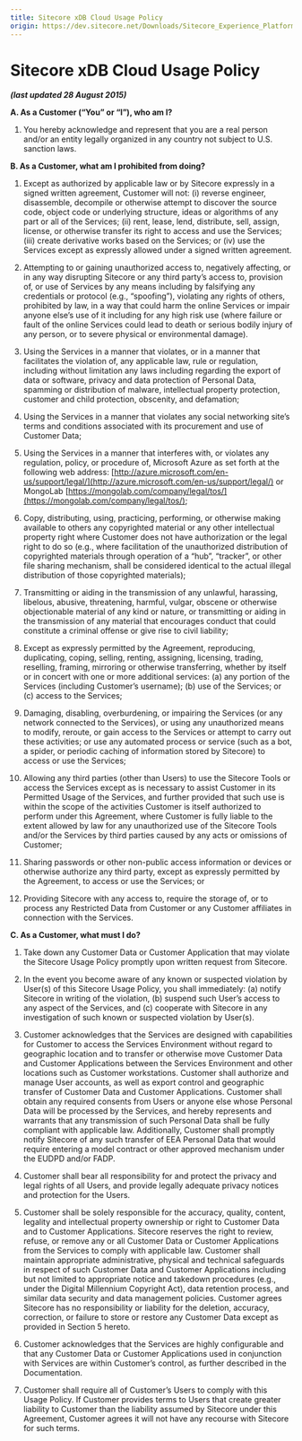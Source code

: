 ```yaml
---
title: Sitecore xDB Cloud Usage Policy
origin: https://dev.sitecore.net/Downloads/Sitecore_Experience_Platform/Sitecore_xDB_Cloud_Usage_Policy
---
```



Sitecore xDB Cloud Usage Policy
===============================

**_(last updated 28 August 2015)_**

**A. As a Customer (“You” or “I”), who am I?**

1.  You hereby acknowledge and represent that you are a real person and/or an entity legally organized in any country not subject to U.S. sanction laws.
    

**B. As a Customer, what am I prohibited from doing?**

1.  Except as authorized by applicable law or by Sitecore expressly in a signed written agreement, Customer will not: (i) reverse engineer, disassemble, decompile or otherwise attempt to discover the source code, object code or underlying structure, ideas or algorithms of any part or all of the Services; (ii) rent, lease, lend, distribute, sell, assign, license, or otherwise transfer its right to access and use the Services; (iii) create derivative works based on the Services; or (iv) use the Services except as expressly allowed under a signed written agreement.
    
2.  Attempting to or gaining unauthorized access to, negatively affecting, or in any way disrupting Sitecore or any third party’s access to, provision of, or use of Services by any means including by falsifying any credentials or protocol (e.g., “spoofing”), violating any rights of others, prohibited by law, in a way that could harm the online Services or impair anyone else’s use of it including for any high risk use (where failure or fault of the online Services could lead to death or serious bodily injury of any person, or to severe physical or environmental damage).
    
3.  Using the Services in a manner that violates, or in a manner that facilitates the violation of, any applicable law, rule or regulation, including without limitation any laws including regarding the export of data or software, privacy and data protection of Personal Data, spamming or distribution of malware, intellectual property protection, customer and child protection, obscenity, and defamation;
    
4.  Using the Services in a manner that violates any social networking site’s terms and conditions associated with its procurement and use of Customer Data;
    
5.  Using the Services in a manner that interferes with, or violates any regulation, policy, or procedure of, Microsoft Azure as set forth at the following web address: [http://azure.microsoft.com/en-us/support/legal/](http://azure.microsoft.com/en-us/support/legal/) or MongoLab [https://mongolab.com/company/legal/tos/](https://mongolab.com/company/legal/tos/);
    
6.  Copy, distributing, using, practicing, performing, or otherwise making available to others any copyrighted material or any other intellectual property right where Customer does not have authorization or the legal right to do so (e.g., where facilitation of the unauthorized distribution of copyrighted materials through operation of a “hub”, “tracker”, or other file sharing mechanism, shall be considered identical to the actual illegal distribution of those copyrighted materials);
    
7.  Transmitting or aiding in the transmission of any unlawful, harassing, libelous, abusive, threatening, harmful, vulgar, obscene or otherwise objectionable material of any kind or nature, or transmitting or aiding in the transmission of any material that encourages conduct that could constitute a criminal offense or give rise to civil liability;
    
8.  Except as expressly permitted by the Agreement, reproducing, duplicating, coping, selling, renting, assigning, licensing, trading, reselling, framing, mirroring or otherwise transferring, whether by itself or in concert with one or more additional services: (a) any portion of the Services (including Customer’s username); (b) use of the Services; or (c) access to the Services;
    
9.  Damaging, disabling, overburdening, or impairing the Services (or any network connected to the Services), or using any unauthorized means to modify, reroute, or gain access to the Services or attempt to carry out these activities; or use any automated process or service (such as a bot, a spider, or periodic caching of information stored by Sitecore) to access or use the Services;
    
10.  Allowing any third parties (other than Users) to use the Sitecore Tools or access the Services except as is necessary to assist Customer in its Permitted Usage of the Services, and further provided that such use is within the scope of the activities Customer is itself authorized to perform under this Agreement, where Customer is fully liable to the extent allowed by law for any unauthorized use of the Sitecore Tools and/or the Services by third parties caused by any acts or omissions of Customer;
    
11.  Sharing passwords or other non-public access information or devices or otherwise authorize any third party, except as expressly permitted by the Agreement, to access or use the Services; or
    
12.  Providing Sitecore with any access to, require the storage of, or to process any Restricted Data from Customer or any Customer affiliates in connection with the Services.
    

**C. As a Customer, what must I do?**

1.  Take down any Customer Data or Customer Application that may violate the Sitecore Usage Policy promptly upon written request from Sitecore.
    
2.  In the event you become aware of any known or suspected violation by User(s) of this Sitecore Usage Policy, you shall immediately: (a) notify Sitecore in writing of the violation, (b) suspend such User’s access to any aspect of the Services, and (c) cooperate with Sitecore in any investigation of such known or suspected violation by User(s).
    
3.  Customer acknowledges that the Services are designed with capabilities for Customer to access the Services Environment without regard to geographic location and to transfer or otherwise move Customer Data and Customer Applications between the Services Environment and other locations such as Customer workstations. Customer shall authorize and manage User accounts, as well as export control and geographic transfer of Customer Data and Customer Applications. Customer shall obtain any required consents from Users or anyone else whose Personal Data will be processed by the Services, and hereby represents and warrants that any transmission of such Personal Data shall be fully compliant with applicable law. Additionally, Customer shall promptly notify Sitecore of any such transfer of EEA Personal Data that would require entering a model contract or other approved mechanism under the EUDPD and/or FADP.
    
4.  Customer shall bear all responsibility for and protect the privacy and legal rights of all Users, and provide legally adequate privacy notices and protection for the Users.
    
5.  Customer shall be solely responsible for the accuracy, quality, content, legality and intellectual property ownership or right to Customer Data and to Customer Applications. Sitecore reserves the right to review, refuse, or remove any or all Customer Data or Customer Applications from the Services to comply with applicable law. Customer shall maintain appropriate administrative, physical and technical safeguards in respect of such Customer Data and Customer Applications including but not limited to appropriate notice and takedown procedures (e.g., under the Digital Millennium Copyright Act), data retention process, and similar data security and data management policies. Customer agrees Sitecore has no responsibility or liability for the deletion, accuracy, correction, or failure to store or restore any Customer Data except as provided in Section 5 hereto.
    
6.  Customer acknowledges that the Services are highly configurable and that any Customer Data or Customer Applications used in conjunction with Services are within Customer’s control, as further described in the Documentation.
    
7.  Customer shall require all of Customer’s Users to comply with this Usage Policy. If Customer provides terms to Users that create greater liability to Customer than the liability assumed by Sitecore under this Agreement, Customer agrees it will not have any recourse with Sitecore for such terms.